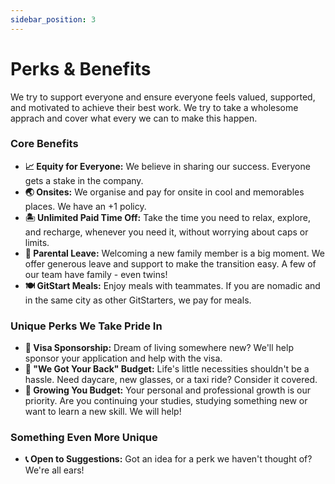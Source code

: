 ```yaml
---
sidebar_position: 3
---
```


# Perks & Benefits

We try to support everyone and ensure everyone feels valued, supported, and motivated to achieve their best work. We try to take a wholesome apprach and cover what every we can to make this happen.

### Core Benefits
- **📈 Equity for Everyone:** We believe in sharing our success. Everyone gets a stake in the company.
- **🌏 Onsites:** We organise and pay for onsite in cool and memorables places. We have an +1 policy.
- **🏝 Unlimited Paid Time Off:** Take the time you need to relax, explore, and recharge, whenever you need it, without worrying about caps or limits.
- **🐣 Parental Leave:** Welcoming a new family member is a big moment. We offer generous leave and support to make the transition easy. A few of our team have family - even twins!
- **🍽 GitStart Meals:** Enjoy meals with teammates. If you are nomadic and in the same city as other GitStarters, we pay for meals.

### Unique Perks We Take Pride In
- **🛂 Visa Sponsorship:** Dream of living somewhere new? We'll help sponsor your application and help with the visa.
- **👋 "We Got Your Back" Budget:** Life's little necessities shouldn't be a hassle. Need daycare, new glasses, or a taxi ride? Consider it covered.
- **🌱 Growing You Budget:** Your personal and professional growth is our priority. Are you continuing your studies, studying something new or want to learn a new skill. We will help!

### Something Even More Unique
- **📞 Open to Suggestions:** Got an idea for a perk we haven't thought of? We're all ears!

